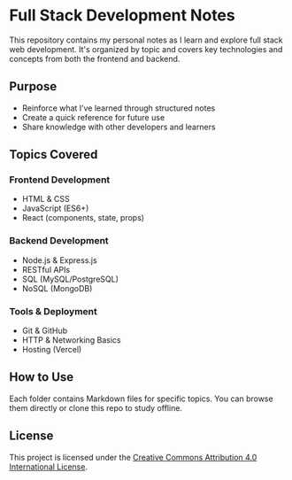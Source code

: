 # Full Stack Development Notes

This repository contains my personal notes as I learn and explore full stack web development. It's organized by topic and covers key technologies and concepts from both the frontend and backend.


## Purpose

- Reinforce what I’ve learned through structured notes
- Create a quick reference for future use
- Share knowledge with other developers and learners


## Topics Covered

### Frontend Development
  - HTML & CSS
  - JavaScript (ES6+)
  - React (components, state, props)

### Backend Development
  - Node.js & Express.js
  - RESTful APIs
  - SQL (MySQL/PostgreSQL)
  - NoSQL (MongoDB)

### Tools & Deployment
  - Git & GitHub
  - HTTP & Networking Basics
  - Hosting (Vercel)


## How to Use

Each folder contains Markdown files for specific topics. You can browse them directly or clone this repo to study offline.


## License

This project is licensed under the [Creative Commons Attribution 4.0 International License](https://creativecommons.org/licenses/by/4.0/).
